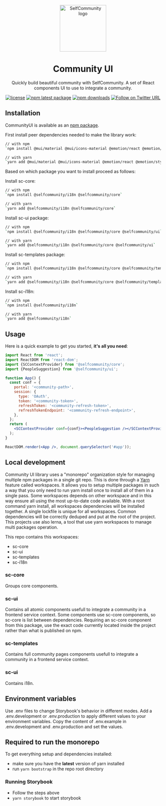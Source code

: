 <p align="center">
  <a href="https://www.selfcommunity.com/" rel="noopener" target="_blank">
    <img width="150" src="https://make.selfcommunity.com/assets/images/logo.png" alt="SelfCommunity logo">
  </a>
</p>

<h1 align="center">Community UI</h1>

<div align="center">

Quickly build beautiful community with SelfCommunity.
A set of React components UI to use to integrate a community.

[![license](https://img.shields.io/badge/license-MIT-blue.svg)](https://github.com/selfcommunity/community-ui/blob/master/LICENSE)
[![npm latest package](https://img.shields.io/npm/v/@selfcommunity/ui/latest.svg)](https://www.npmjs.com/package/@selfcommunity/ui)
[![npm downloads](https://img.shields.io/npm/dm/@selfcommunity/ui.svg)](https://www.npmjs.com/package/@selfcommunity/ui)
[![Follow on Twitter URL](https://img.shields.io/twitter/url/https/twitter.com/community_self.svg?style=social&label=Follow%20%40SelfCommunity)](https://twitter.com/community_self)

</div>

## Installation

CommunityUI is available as an [npm package](https://www.npmjs.com/package/@selfcommunity/community-ui).

First install peer dependencies needed to make the library work:

```sh
// with npm
`npm install @mui/material @mui/icons-material @emotion/react @emotion/styled react-intl`

// with yarn
`yarn add @mui/material @mui/icons-material @emotion/react @emotion/styled react-intl`
```

Based on which package you want to install proceed as follows:

Install sc-core:

```sh
// with npm
`npm install @selfcommunity/i18n @selfcommunity/core`

// with yarn
`yarn add @selfcommunity/i18n @selfcommunity/core`
```

Install sc-ui package:

```sh
// with npm
`npm install @selfcommunity/i18n @selfcommunity/core @selfcommunity/ui`

// with yarn
`yarn add @selfcommunity/i18n @selfcommunity/core @selfcommunity/ui`
```

Install sc-templates package:

```sh
// with npm
`npm install @selfcommunity/i18n @selfcommunity/core @selfcommunity/templates`

// with yarn
`yarn add @selfcommunity/i18n @selfcommunity/core @selfcommunity/templates`
```

Install sc-i18n:

```sh
// with npm
`npm install @selfcommunity/i18n`

// with yarn
`yarn add @selfcommunity/i18n`
```

## Usage

Here is a quick example to get you started, **it's all you need**:

```jsx
import React from 'react';
import ReactDOM from 'react-dom';
import {SCContextProvider} from '@selfcommunity/core';
import {PeopleSuggestion} from '@selfcommunity/ui';

function App() {
  const conf = {
    portal: '<community-path>',
    session: {
      type: 'OAuth',
      token: '<community-token>',
      refreshToken: '<community-refresh-token>',
      refreshTokenEndpoint: '<community-refresh-endpoint>',
    },
  };
  return (
    <SCContextProvider conf={conf}><PeopleSuggestion /></SCContextProvider>
  );
}

ReactDOM.render(<App />, document.querySelector('#app'));
```

## Local development

Community UI library uses a "monorepo" organization style for managing multiple npm packages in a single git repo.
This is done through a [Yarn](https://yarnpkg.com/en/) feature called workspaces.
It allows you to setup multiple packages in such a way that you only need to run yarn install once to install all of
them in a single pass. Some workspaces depends on other workspace and in this way ensure all using the most up-to-date
code available. With a root command yarn install, all workspaces dependencies will be installed together.
A single lockfile is unique for all workspaces. Common dependencies will be correctly deduped and put at the root of
the project.
This projects use also lerna, a tool that use yarn workspaces to manage multi packages operation.

This repo contains this workspaces:
- sc-core
- sc-ui
- sc-templates
- sc-i18n

### sc-core
Groups core components.

### sc-ui
Contains all atomic components usefull to integrate a community in a frontend service context.
Some components use sc-core components, so sc-core is list between dependencies.
Requiring an sc-core component from this package, use the exact code currently located inside the project rather than
what is published on npm.

### sc-templates
Contains full community pages components usefull to integrate a community in a frontend service context.

### sc-ui
Contains i18n.


## Environment variables
Use .env files to change Storybook's behavior in different modes.
Add a .env.development or .env.production to apply different values to your environment variables.
Copy the content of .env.example in .env.development and .env.production and set the values.

## Required to run the monorepo
To get everything setup and dependencies installed:

- make sure you have the **latest** version of yarn installed
- run `yarn bootstrap` in the repo root directory

### Running Storybook

- Follow the steps above
- `yarn storybook` to start storybook

[npm-image]: https://img.shields.io/npm/v/communityui.svg?style=flat-square
[npm-url]: https://npmjs.org/package/communityui
[downloads-image]: https://img.shields.io/npm/dm/communityui.svg?style=flat-square
[downloads-url]: https://npmjs.org/package/communityui

